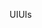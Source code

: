 <span data-ttu-id="83c4c-101">UI</span><span class="sxs-lookup"><span data-stu-id="83c4c-101">UIs</span></span>